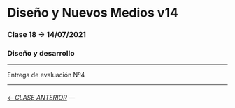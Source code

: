 # Diseño y Nuevos Medios v14 

### Clase 18 → 14/07/2021

### Diseño y desarrollo

- - - - - - - - - - - -

Entrega de evaluación Nº4

- - - - - - - 

###### [← CLASE ANTERIOR](https://github.com/profesorfaco/dno037-2021/tree/main/clase-16) — 

